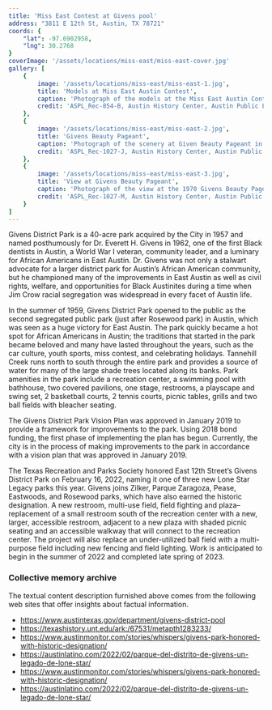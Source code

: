 ```yaml
---
title: 'Miss East Contest at Givens pool'
address: "3811 E 12th St, Austin, TX 78721"
coords: {
    "lat": -97.6902958,
    "lng": 30.2768
}
coverImage: '/assets/locations/miss-east/miss-east-cover.jpg'
gallery: [
    {
        image: '/assets/locations/miss-east/miss-east-1.jpg',
        title: 'Models at Miss East Austin Contest',
        caption: 'Photograph of the models at the Miss East Austin Contest in 1968. They are standing in a horizontal line wearing white dresses.',
        credit: 'ASPL_Rec-854-B, Austin History Center, Austin Public Library.'
    },
    {
        image: '/assets/locations/miss-east/miss-east-2.jpg',
        title: 'Givens Beauty Pageant',
        caption: 'Photograph of the scenery at Given Beauty Pageant in 1970. A group of people are seen gathered around a pool.',
        credit: 'ASPL_Rec-1027-J, Austin History Center, Austin Public Library.'
    },
    {
        image: '/assets/locations/miss-east/miss-east-3.jpg',
        title: 'View at Givens Beauty Pageant',
        caption: 'Photograph of the view at the 1970 Givens Beauty Pageant and a group of models are seen seated by the pool.',
        credit: 'ASPL_Rec-1027-M, Austin History Center, Austin Public Library.'
    }
]
---
```

Givens District Park is a 40-acre park acquired by the City in 1957 and named posthumously for Dr. Everett H. Givens in 1962, one of the first Black dentists in Austin, a World War I veteran, community leader, and a luminary for African Americans in East Austin. Dr. Givens was not only a stalwart advocate for a larger district park for Austin’s African American community, but he championed many of the improvements in East Austin as well as civil rights, welfare, and opportunities for Black Austinites during a time when Jim Crow racial segregation was widespread in every facet of Austin life.

In the summer of 1959, Givens District Park opened to the public as the second segregated public park (just after Rosewood park) in Austin, which was seen as a huge victory for East Austin. The park quickly became a hot spot for African Americans in Austin; the traditions that started in the park became beloved and many have lasted throughout the years, such as the car culture, youth sports, miss contest, and celebrating holidays. Tannehill Creek runs north to south through the entire park and provides a source of water for many of the large shade trees located along its banks. Park amenities in the park include a recreation center, a swimming pool with bathhouse, two covered pavilions, one stage, restrooms, a playscape and swing set, 2 basketball courts, 2 tennis courts, picnic tables, grills and two ball fields with bleacher seating.

The Givens District Park Vision Plan was approved in January 2019 to provide a framework for improvements to the park. Using 2018 bond funding, the first phase of implementing the plan has begun. Currently, the city is in the process of making improvements to the park in accordance with a vision plan that was approved in January 2019.

The Texas Recreation and Parks Society honored East 12th Street’s Givens District Park on February 16, 2022, naming it one of three new Lone Star Legacy parks this year. Givens joins Zilker, Parque Zaragoza, Pease, Eastwoods, and Rosewood parks, which have also earned the historic designation. A new restroom, multi-use field, field fighting and plaza– replacement of a small restroom south of the recreation center with a new, larger, accessible restroom, adjacent to a new plaza with shaded picnic seating and an accessible walkway that will connect to the recreation center. The project will also replace an under-utilized ball field with a multi-purpose field including new fencing and field lighting. Work is anticipated to begin in the summer of 2022 and completed late spring of 2023.

### Collective memory archive

The textual content description furnished above comes from the following web sites that offer insights about factual information.

* <a href="https://www.austintexas.gov/department/givens-district-pool" target="_blank">https://www.austintexas.gov/department/givens-district-pool</a>
* <a href="https://texashistory.unt.edu/ark:/67531/metapth1283233/" target="_blank">https://texashistory.unt.edu/ark:/67531/metapth1283233/</a>
* <a href="https://www.austinmonitor.com/stories/whispers/givens-park-honored-with-historic-designation/" target="_blank">https://www.austinmonitor.com/stories/whispers/givens-park-honored-with-historic-designation/</a>
* <a href="https://austinlatino.com/2022/02/parque-del-distrito-de-givens-un-legado-de-lone-star/" target="_blank">https://austinlatino.com/2022/02/parque-del-distrito-de-givens-un-legado-de-lone-star/</a>
* <a href="https://www.austinmonitor.com/stories/whispers/givens-park-honored-with-historic-designation/" target="_blank">https://www.austinmonitor.com/stories/whispers/givens-park-honored-with-historic-designation/</a>
* <a href="https://austinlatino.com/2022/02/parque-del-distrito-de-givens-un-legado-de-lone-star/" target="_blank">https://austinlatino.com/2022/02/parque-del-distrito-de-givens-un-legado-de-lone-star/</a>

